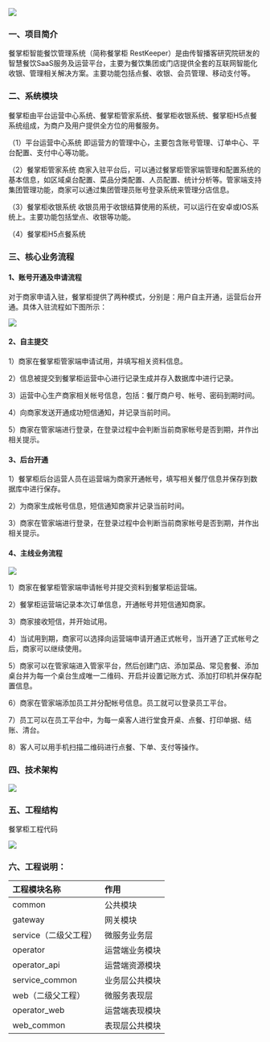 ![](doc/餐掌柜.png)

### 一、项目简介
餐掌柜智能餐饮管理系统（简称餐掌柜 RestKeeper）是由传智播客研究院研发的智慧餐饮SaaS服务及运营平台，主要为餐饮集团或门店提供全套的互联网智能化收银、管理相关解决方案。主要功能包括点餐、收银、会员管理、移动支付等。

### 二、系统模块

餐掌柜由平台运营中心系统、餐掌柜管家系统、餐掌柜收银系统、餐掌柜H5点餐系统组成，为商户及用户提供全方位的用餐服务。

（1）平台运营中心系统 即运营方的管理中心，主要包含账号管理、订单中心、平台配置、支付中心等功能。

（2）餐掌柜管家系统 商家入驻平台后，可以通过餐掌柜管家端管理和配置系统的基本信息，如区域桌台配置、菜品分类配置、人员配置、统计分析等。管家端支持集团管理功能，商家可以通过集团管理员账号登录系统来管理分店信息。

（3）餐掌柜收银系统 收银员用于收银结算使用的系统，可以运行在安卓或IOS系统上。主要功能包括堂点、收银等功能。

（4）餐掌柜H5点餐系统

### 三、核心业务流程

#### 1、账号开通及申请流程

对于商家申请入驻，餐掌柜提供了两种模式，分别是：用户自主开通，运营后台开通。具体入驻流程如下图所示：

![](doc/1-3.png)

#### 2、自主提交

1）商家在餐掌柜管家端申请试用，并填写相关资料信息。

2）信息被提交到餐掌柜运营中心进行记录生成并存入数据库中进行记录。

3）运营中心生产商家相关帐号信息，包括：餐厅商户号、帐号、密码到期时间。

4）向商家发送开通成功短信通知，并记录当前时间。

5）商家在管家端进行登录，在登录过程中会判断当前商家帐号是否到期，并作出相关提示。

#### 3、后台开通

1）餐掌柜后台运营人员在运营端为商家开通帐号，填写相关餐厅信息并保存到数据库中进行保存。

2）为商家生成帐号信息，短信通知商家并记录当前时间。

3）商家在管家端进行登录，在登录过程中会判断当前商家帐号是否到期，并作出相关提示。

#### 4、主线业务流程

![](doc/1-1.png)


1）商家在餐掌柜管家端申请帐号并提交资料到餐掌柜运营端。

2）餐掌柜运营端记录本次订单信息，开通帐号并短信通知商家。

3）商家接收短信，并开始试用。

4）当试用到期，商家可以选择向运营端申请开通正式帐号，当开通了正式帐号之后，商家可以继续使用。

5）商家可以在管家端进入管家平台，然后创建门店、添加菜品、常见套餐、添加桌台并为每一个桌台生成唯一二维码、开启并设置记账方式、添加打印机并保存配置信息。

6）商家在管家端添加员工并分配帐号信息。员工就可以登录员工平台。

7）员工可以在员工平台中，为每一桌客人进行堂食开桌、点餐、打印单据、结账、清台。

8）客人可以用手机扫描二维码进行点餐、下单、支付等操作。

### 四、技术架构

![](doc/1-8.png)

### 五、工程结构

餐掌柜工程代码

![](doc/1-6.png)

### 六、工程说明：

| 工程模块名称          | 作用           |
| :-------------------- | :------------- |
| common                | 公共模块       |
| gateway               | 网关模块       |
| service（二级父工程） | 微服务业务层   |
| operator              | 运营端业务模块 |
| operator_api          | 运营端资源模块 |
| service_common        | 业务层公共模块 |
| web（二级父工程）     | 微服务表现层   |
| operator_web          | 运营端表现模块 |
| web_common            | 表现层公共模块 |